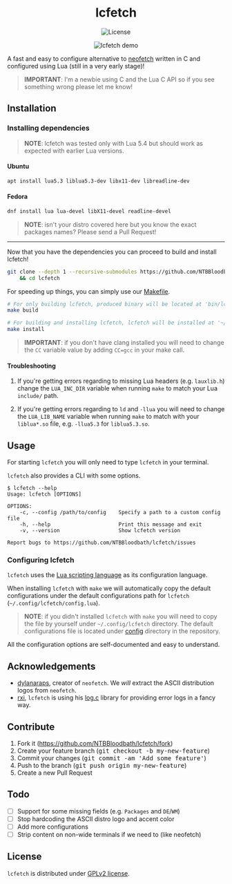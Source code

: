 <div align="center">

# lcfetch

![License](https://img.shields.io/github/license/NTBBloodbath/lcfetch?style=flat-square)

![lcfetch demo](https://user-images.githubusercontent.com/36456999/129203250-efb94aac-d301-4126-a4ae-b8b59f3ddc40.png)

</div>

A fast and easy to configure alternative to [neofetch](https://github.com/dylanaraps/neofetch)
written in C and configured using Lua (still in a very early stage)!

> **IMPORTANT**: I'm a newbie using C and the Lua C API so if you see something wrong
> please let me know!

## Installation

### Installing dependencies

> **NOTE**: lcfetch was tested only with Lua 5.4 but should work as expected with earlier
> Lua versions.

#### Ubuntu

```sh
apt install lua5.3 liblua5.3-dev libx11-dev libreadline-dev
```

#### Fedora

```sh
dnf install lua lua-devel libX11-devel readline-devel
```

> **NOTE**: isn't your distro covered here but you know the exact packages names? Please
> send a Pull Request!

---

Now that you have the dependencies you can proceed to build and install lcfetch!

```sh
git clone --depth 1 --recursive-submodules https://github.com/NTBBloodbath/lcfetch.git \
    && cd lcfetch
```

For speeding up things, you can simply use our [Makefile](./Makefile).

```sh
# For only building lcfetch, produced binary will be located at 'bin/lcfetch'
make build

# For building and installing lcfetch, lcfetch will be installed at '~/.local/bin'
make install
```

> **IMPORTANT**: if you don't have clang installed you will need to change the `CC` variable
> value by adding `CC=gcc` in your make call.

#### Troubleshooting

1. If you're getting errors regarding to missing Lua headers (e.g. `lauxlib.h`)
    change the `LUA_INC_DIR` variable when running `make` to match your Lua `include/` path.

2. If you're getting errors regarding to `ld` and `-llua` you will need to change the
    `LUA_LIB_NAME` variable when running `make` to match with your `liblua*.so` file, e.g.
    `-llua5.3` for `liblua5.3.so`.

## Usage

For starting `lcfetch` you will only need to type `lcfetch` in your terminal.

`lcfetch` also provides a CLI with some options.

```
$ lcfetch --help
Usage: lcfetch [OPTIONS]

OPTIONS:
    -c, --config /path/to/config    Specify a path to a custom config file
    -h, --help                      Print this message and exit
    -v, --version                   Show lcfetch version

Report bugs to https://github.com/NTBBloodbath/lcfetch/issues
```

### Configuring lcfetch

`lcfetch` uses the [Lua scripting language](https://www.lua.org/) as its configuration
language.

When installing `lcfetch` with `make` we will automatically copy the default configurations
under the default configurations path for `lcfetch` (`~/.config/lcfetch/config.lua`).

> **NOTE**: if you didn't installed `lcfetch` with `make` you will need to copy the file
> by yourself under `~/.config/lcfetch` directory. The default configurations file is
> located under [config](./config) directory in the repository.

All the configuration options are self-documented and easy to understand.

## Acknowledgements

- [dylanaraps](https://github.com/dylanaraps), creator of `neofetch`. We _will_
  extract the ASCII distribution logos from `neofetch`.
- [rxi](https://github.com/rxi), `lcfetch` is using his [log.c](https://github.com/rxi/log.c)
  library for providing error logs in a fancy way.

## Contribute

1. Fork it (https://github.com/NTBBloodbath/lcfetch/fork)
2. Create your feature branch (<kbd>git checkout -b my-new-feature</kbd>)
3. Commit your changes (<kbd>git commit -am 'Add some feature'</kbd>)
4. Push to the branch (<kbd>git push origin my-new-feature</kbd>)
5. Create a new Pull Request

## Todo

- [ ] Support for some missing fields (e.g. `Packages` and `DE`/`WM`)
- [ ] Stop hardcoding the ASCII distro logo and accent color
- [ ] Add more configurations
- [ ] Strip content on non-wide terminals if we need to (like neofetch)

## License

`lcfetch` is distributed under [GPLv2 license](./LICENSE).
